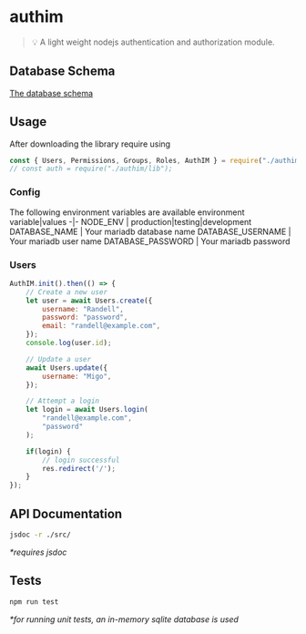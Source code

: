 # authim

> 💡 A light weight nodejs authentication and authorization module.

## Database Schema

[The database schema](https://dbdiagram.io/d/63565a48fa2755667d5abd04)

## Usage

After downloading the library require using

```js
const { Users, Permissions, Groups, Roles, AuthIM } = require("./authim");
// const auth = require("./authim/lib");
```

### Config

The following environment variables are available
environment variable|values
-|-
NODE_ENV | production\|testing\|development
DATABASE_NAME | Your mariadb database name
DATABASE_USERNAME | Your mariadb user name
DATABASE_PASSWORD | Your mariadb password

### Users

```js
AuthIM.init().then(() => {
    // Create a new user
    let user = await Users.create({
        username: "Randell",
        password: "password",
        email: "randell@example.com",
    });
    console.log(user.id);

    // Update a user
    await Users.update({
        username: "Migo",
    });

    // Attempt a login
    let login = await Users.login(
        "randell@example.com",
        "password"
    );

    if(login) {
        // login successful
        res.redirect('/');
    }
});
```

## API Documentation

```bash
jsdoc -r ./src/
```

_\*requires jsdoc_

## Tests

```bash
npm run test
```

_\*for running unit tests, an in-memory sqlite database is used_
